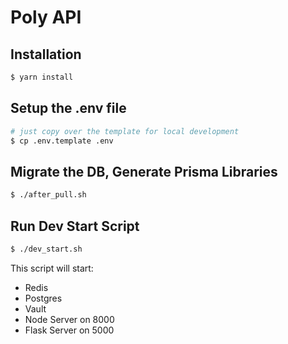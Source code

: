 # Poly API

## Installation

```bash
$ yarn install
```

## Setup the .env file

```bash
# just copy over the template for local development
$ cp .env.template .env
```

## Migrate the DB, Generate Prisma Libraries

```bash
$ ./after_pull.sh
```

## Run Dev Start Script

```bash
$ ./dev_start.sh
```

This script will start:

* Redis
* Postgres
* Vault
* Node Server on 8000
* Flask Server on 5000